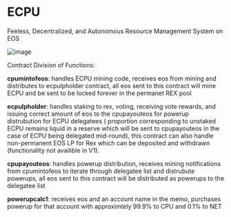 # ECPU
Feeless, Decentralized, and Autonomous Resource Management System on EOS



![image](https://user-images.githubusercontent.com/51843516/147264651-39f0aeb4-33f1-4f49-82f6-d186f1601d80.png)



Contract Division of Functions:

**cpumintofeos**: handles ECPU mining code, receives eos from mining and distributes to ecpulpholder contract, all eos sent to this contract will mine ECPU and be sent to be locked forever in the permanet REX pool

**ecpulpholder**: handles staking to rex, voting, receiving vote rewards, and issuing correct amount of eos to the cpupayouteos for powerup distrubution for ECPU delegatees ( proportion corresponding to unstaked ECPU remains liquid in a reserve which will be sent to cpupayouteos in the case of ECPU being delegated mid-round), this contract can also handle non-permanent EOS LP for Rex which can be deposited and withdrawn (functionality not availible in V1).

**cpupayouteos**: handles powerup distribution, receives mining notifications from cpumintofeos to iterate through delegatee list and distrubute powerups, all eos sent to this contract will be distributed as powerups to the delegatee list

**powerupcalc1**: receives eos and an account name in the memo, purchases powerup for that account with approximtely 99.9% to CPU and 0.1% to NET

